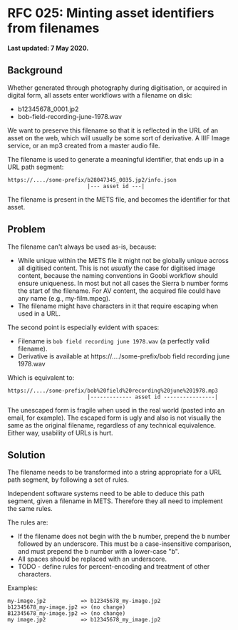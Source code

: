 # RFC 025: Minting asset identifiers from filenames

**Last updated: 7 May 2020.**

## Background

Whether generated through photography during digitisation, or acquired in digital form, all assets enter workflows with a filename on disk:

* b12345678_0001.jp2
* bob-field-recording-june-1978.wav

We want to preserve this filename so that it is reflected in the URL of an asset on the web, which will usually be some sort of derivative. A IIIF Image service, or an mp3 created from a master audio file.

The filename is used to generate a meaningful identifier, that ends up in a URL path segment:

```
https://..../some-prefix/b28047345_0035.jp2/info.json
                         |--- asset id ---|
```

The filename is present in the METS file, and becomes the identifier for that asset.

## Problem

The filename can't always be used as-is, because:

* While unique within the METS file it might not be globally unique across all digitised content. This is not _usually_ the case for digitised image content, because the naming conventions in Goobi workflow should ensure uniqueness. In most but not all cases the Sierra b number forms the start of the filename. For AV content, the acquired file could have any name (e.g., my-film.mpeg).
* The filename might have characters in it that require escaping when used in a URL.

The second point is especially evident with spaces:

* Filename is `bob field recording june 1978.wav` (a perfectly valid filename).
* Derivative is available at https://..../some-prefix/bob field recording june 1978.wav

Which is equivalent to:

```
https://..../some-prefix/bob%20field%20recording%20june%201978.mp3
                         |------------- asset id ----------------|
```

The unescaped form is fragile when used in the real world (pasted into an email, for example). The escaped form is ugly and also is not visually the same as the original filename, regardless of any technical equivalence. Either way, usability of URLs is hurt.

## Solution

The filename needs to be transformed into a string appropriate for a URL path segment, by following a set of rules.

Independent software systems need to be able to deduce this path segment, given a filename in METS. Therefore they all need to implement the same rules.

The rules are:

* If the filename does not begin with the b number, prepend the b number followed by an underscore. This must be a case-insensitive comparison, and must prepend the b number with a lower-case "b".
* All spaces should be replaced with an underscore.
* TODO - define rules for percent-encoding and treatment of other characters. 

Examples:

```
my-image.jp2           => b12345678_my-image.jp2
b12345678_my-image.jp2 => (no change)
B12345678_my-image.jp2 => (no change)
my image.jp2           => b12345678_my_image.jp2
```




